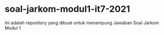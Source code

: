 # soal-jarkom-modul1-it7-2021
Ini adalah repository yang dibuat untuk menampung Jawaban Soal Jarkom Modul 1
